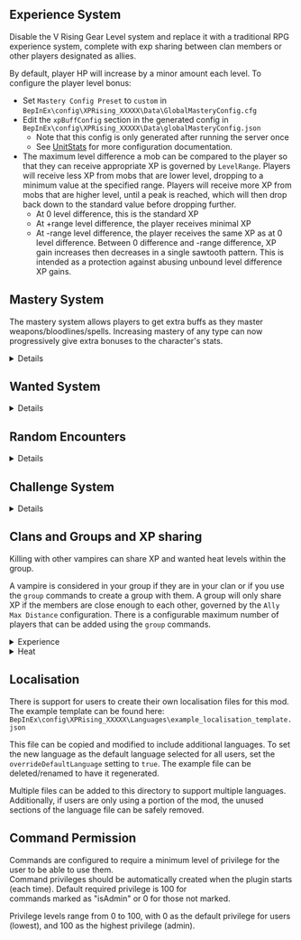 ## Experience System

Disable the V Rising Gear Level system and replace it with a traditional RPG experience system,
complete with exp sharing between clan members or other players designated as allies.

By default, player HP will increase by a minor amount each level.
To configure the player level bonus:
- Set `Mastery Config Preset` to `custom` in `BepInEx\config\XPRising_XXXXX\Data\GlobalMasteryConfig.cfg`
- Edit the `xpBuffConfig` section in the generated config in `BepInEx\config\XPRising_XXXXX\Data\globalMasteryConfig.json`
  - Note that this config is only generated after running the server once
  - See [UnitStats](UnitStats.md) for more configuration documentation.
- The maximum level difference a mob can be compared to the player so that they can receive appropriate XP is governed by `LevelRange`. Players will receive less XP from mobs that are lower level, dropping to a minimum value at the specified range. Players will receive more XP from mobs that are higher level, until a peak is reached, which will then drop back down to the standard value before dropping further.
  - At 0 level difference, this is the standard XP
  - At +range level difference, the player receives minimal XP
  - At -range level difference, the player receives the same XP as at 0 level difference. Between 0 difference and -range difference, XP gain increases then decreases in a single sawtooth pattern. This is intended as a protection against abusing unbound level difference XP gains. 

## Mastery System
The mastery system allows players to get extra buffs as they master weapons/bloodlines/spells.
Increasing mastery of any type can now progressively give extra bonuses to the character's stats.
<details>

### Weapon Mastery
Weapon/spell mastery will increase when the weapon/spell is used to damage a creature. This mastery will be granted when that creature is killed. If the player leaves combat before the creature is killed, this mastery is lost.

### Blood Mastery
Feeding on enemies will progress the mastery of that bloodline. If the feeding is cancelled, to kill your victim, a smaller amount of mastery is granted.
V Bloods will give increase mastery improvements.

#### Configuration

| Option                        | Value | Documentation                                                                                                   |
|-------------------------------|-------|-----------------------------------------------------------------------------------------------------------------|
| Merciless Bloodlines          | true  | Victim blood quality needs to be of a higher value than blood mastery to gain mastery                           |
|                               | false | Mastery always improves when the level is less than 100%                                                        |
| V Blood improves X bloodlines | 0     | Player's current blood type is used to determine what blood mastery to increase when feeding on a V Blood       |
|                               | 10    | All blood types gain mastery when feeding on a V Blood                                                          |
|                               | X     | X randomly chosen blood types gain mastery when feeding on a V Blood (for who knows what the V Blood contains?) |
| Mastery Gain Multiplier       | X     | Mastery gain is multiplied by this value. Can be used to increase/decrease mastery gain.                        |
| VBlood Mastery Multiplier     | X     | Bonus V Blood mastery multiplier (this applies to weapon mastery as well)                                       |

### Mastery buff configuration
The buffs provided by the mastery system can be configured two ways: there are some preset options for quick configuration, or there is the custom configuration which allows great flexibility.

Current preset options can be found in `GlobalMasteryConfig.cfg`

Note that any configuration other than `custom` will result in the `BepInEx\config\XPRising_XXXXX\Data\globalMasteryConfig.json` file being overwritten on launch. On first launch, you can set the preset, then change it to `custom` after to allow edits to the base config.

See [UnitStats](UnitStats.md) for more configuration documentation.

### Mastery Decay
When the vampire goes offline, all their mastery will continuously decay until they come back online. This can be disabled.

### Effectiveness System
Effectiveness acts as a multiplier for the mastery. The initial effectiveness starts at 100%.
When mastery is reset using ".mastery reset <type>", the current mastery level is added to effectiveness and then is set to 0%.
As the vampire then increases in mastery, the effective mastery is `mastery * effectiveness`.

Effectiveness is specific for each mastery.

### Growth System
The growth system is used to determine how fast mastery can be gained at higher levels of effectiveness.
This means that higher effectiveness will slow to mastery gain (at 1, 200% effectiveness gives a mastery growth rate of 50%).
Config supports modifying the rate at which this growth slows. Set growth per effectiveness to 0 to have no change in growth. Higher numbers make the growth drop off slower.
Negative values have the same effect as positive (ie, -1 == 1 for the growth per effectiveness setting).

This is only relevant if the effectiveness system is turned on.

</details>

## Wanted System
<details>
A system where every NPC you kill contributes to a wanted level system. As you kill more NPCs from a faction,
your wanted level will rise higher and higher.

As your wanted level increases, more difficult squads of ambushers will be sent by that faction to kill you.
Wanted levels for will eventually cooldown the longer you go without killing NPCs from a faction, so space out
your kills to ensure you don't get hunted by an extremely elite group of assassins.

Another way of lowering your wanted level is to kill Vampire Hunters.

Otherwise, if you are dead for any reason at all, your wanted level will reset back to 0. This behaviour can be modified by editing the "Heat percentage lost on death" option in the `BepInEx\config\XPRising_XXXXX\WantedConfig.cfg` file.

#### Configuration

Key options in `WantedConfig.cfg` include:
- `Heat Cooldown` – controls how much heat is reduced each minute while players lay low.
- `Ambush Interval` – sets how long the system waits before another ambush can trigger for a player.
- `Ambush Chance` – determines the probability that an ambush will occur after the cooldown.
- `Disable Blood Consume On Spawn` – removes blood consume and feed components from ambush squads so they cannot be fed upon as soon as they appear.
```
Note:
- Ambush may only occur when the player is in combat.
- All mobs spawned by this system is assigned to Faction_VampireHunters, except for the legion
```
</details>

## Random Encounters
<details>
Random encounters periodically select an eligible player and spawn an NPC nearby. Defeating the NPC within the time limit grants a reward that can optionally be announced to other players or administrators.

#### Configuration

Key options in `RandomEncountersConfig/Main.cfg` include:
- `SkipPlayersInCastle` – excludes vampires who are safely inside their castle boundaries.
- `EncounterTimerMin`/`EncounterTimerMax` – define the randomised window between encounter spawns (scaled by online player count).
- `EncounterLength` – limits how long the encounter NPC remains before despawning.
- `DisableBloodConsumeOnSpawn` – strips blood consume and feed components from spawned encounter units so they cannot be fed upon immediately.
</details>

## Challenge System
<details>
This is a system that can be used to set up challenges for players to compete for rankings on a server leaderboard.
Challenges are very customisable, giving options for setting up multi-stage challenges with each stage potentially having multiple objectives.

Challenges are found in the `challenges.json` file. An example is shown below:

```json
{
  "challenges": [
    {
      // ID is used to enable stat tracking against the same challenge
      "id": "ed348084-85b7-4b44-926d-e9363464af84",
      // Label shown to players for this challenge
      "label": "Farbane menace",
      // List of stages and objectives in each stage
      "objectives": [
        // Stage 1:
        [
          // requires player to kill 10 bandits in this stage
          {
            "killCount": 10,
            "factions": [
              "bandits"
            ]
          },
          // requires player to kill 10 undead in this stage
          {
            "killCount": 10,
            "factions": [
              "undead"
            ]
          }
        ],
        // Stage 2: 
        [
          // requires player to kill 1 VBlood
          {
            "killCount": 1,
            "unitBloodType": [
              "vBlood"
            ]
          }
        ]
      ],
      // Can be used to make a challenge not repeatable
      "canRepeat": true
    },
    {
      "id": "5dc79545-3956-45c2-a2a8-0f4352da7830",
      "label": "Kill bandits in 10m",
      "objectives": [
        [
          {
            "killCount": -1,
            "factions": [
              "bandits",
              "wolves"
            ],
            "limit": "-00:10:00"
          }
        ]
      ],
      "canRepeat": true
    }
  ]
}
```

#### Supported objective configuration:
```json
{
    // Required number of kills for this objective to be completed
    // Set to > 0 to make this a requirement
    "killCount": 0,
    // List of factions accepted for counting as kills (supported factions are: bandits, blackfangs, critters, gloomrot, legion, militia, undead, werewolf)
    // Leave this empty to allow any faction
    "factions": [],
    // List of blood types accepted for counting as kills
    // Leave this empty to allow any blood type
    "unitBloodType": [],
    // Required time limit
    // - (positive) requires kills to be completed in time (e.g. must make 10 kills in 1 min)
    // - (negative) records score generated from kills/damage within time limit  (e.g. how many kills can you make in 10 mins?)
    // Format: "hh:mm:ss" (e.g. "00:01:00" or "-00:10:00")
    // Don't include this to ignore any time limits
    "limit": "00:00:00"
}
```

</details>

## Clans and Groups and XP sharing
Killing with other vampires can share XP and wanted heat levels within the group.

A vampire is considered in your group if they are in your clan or if you use the `group` commands to create a group with
them. A group will only share XP if the members are close enough to each other, governed by the `Ally Max Distance` configuration.
There is a configurable maximum number of players that can be added using the `group` commands.

<details>
<summary>Experience</summary>
Group XP is awarded based on the ratio of the average group level to the sum of the group level. It is then multiplied
by a bonus value `( 1.2^(group size - 1) )`, up to a maximum of `1.5`.
</details>

<details>
<summary>Heat</summary>
Increases in heat levels are applied uniformly for every member in the group.
</details>

## Localisation
There is support for users to create their own localisation files for this mod.\
The example template can be found here: `BepInEx\config\XPRising_XXXXX\Languages\example_localisation_template.json`

This file can be copied and modified to include additional languages. To set the new language as the default language selected for all users, set the `overrideDefaultLanguage` setting to `true`. The example file can be deleted/renamed to have it regenerated.

Multiple files can be added to this directory to support multiple languages.\
Additionally, if users are only using a portion of the mod, the unused sections of the language file can be safely removed.

## Command Permission
Commands are configured to require a minimum level of privilege for the user to be able to use them.\
Command privileges should be automatically created when the plugin starts (each time). Default required privilege is 100 for\
commands marked as "isAdmin" or 0 for those not marked.

Privilege levels range from 0 to 100, with 0 as the default privilege for users (lowest), and 100 as the highest privilege (admin).